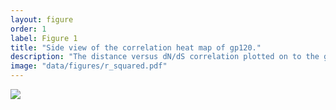 ```yaml
---
layout: figure
order: 1
label: Figure 1
title: "Side view of the correlation heat map of gp120."
description: "The distance versus dN/dS correlation plotted on to the gp120 structure. Red colors represent highly negative correlations--sites closer to those sites are are evolving more rapidly. Blue colors represent highly positive correlations--sites farther from those sites are evolving more rapidly. The correlations control for RSA."
image: "data/figures/r_squared.pdf"
---
```

<img src="{{ site.baseurl }}/data/figures/r_squared.pdf">
